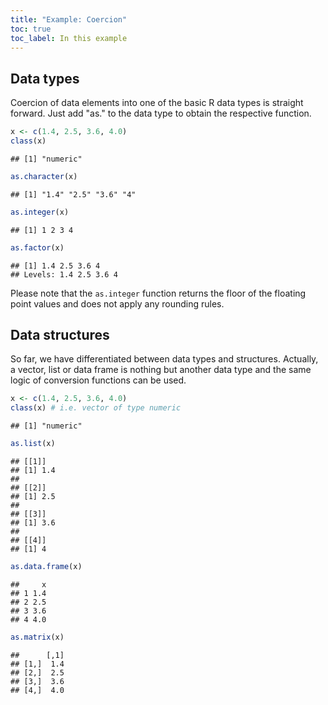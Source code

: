 ```yaml
---
title: "Example: Coercion"
toc: true
toc_label: In this example
---
```


## Data types

Coercion of data elements into one of the basic R data types is straight forward.
Just add "as." to the data type to obtain the respective function.

```r
x <- c(1.4, 2.5, 3.6, 4.0)
class(x)
```

```
## [1] "numeric"
```

```r
as.character(x)
```

```
## [1] "1.4" "2.5" "3.6" "4"
```

```r
as.integer(x)
```

```
## [1] 1 2 3 4
```

```r
as.factor(x)
```

```
## [1] 1.4 2.5 3.6 4  
## Levels: 1.4 2.5 3.6 4
```
Please note that the `as.integer` function returns the floor of the floating
point values and does not apply any rounding rules.


## Data structures

So far, we have differentiated between data types and structures. Actually, a
vector, list or data frame is nothing but another data type and the same logic of
conversion functions can be used.

```r
x <- c(1.4, 2.5, 3.6, 4.0)
class(x) # i.e. vector of type numeric
```

```
## [1] "numeric"
```

```r
as.list(x)
```

```
## [[1]]
## [1] 1.4
## 
## [[2]]
## [1] 2.5
## 
## [[3]]
## [1] 3.6
## 
## [[4]]
## [1] 4
```

```r
as.data.frame(x)
```

```
##     x
## 1 1.4
## 2 2.5
## 3 3.6
## 4 4.0
```

```r
as.matrix(x)
```

```
##      [,1]
## [1,]  1.4
## [2,]  2.5
## [3,]  3.6
## [4,]  4.0
```
